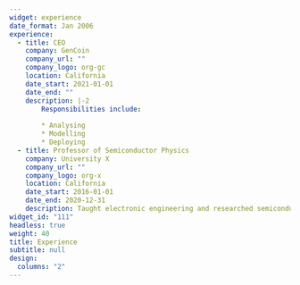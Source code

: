 ```yaml
---
widget: experience
date_format: Jan 2006
experience:
  - title: CEO
    company: GenCoin
    company_url: ""
    company_logo: org-gc
    location: California
    date_start: 2021-01-01
    date_end: ""
    description: |-2
        Responsibilities include:
        
        * Analysing
        * Modelling
        * Deploying
  - title: Professor of Semiconductor Physics
    company: University X
    company_url: ""
    company_logo: org-x
    location: California
    date_start: 2016-01-01
    date_end: 2020-12-31
    description: Taught electronic engineering and researched semiconductor physics.
widget_id: "111"
headless: true
weight: 40
title: Experience
subtitle: null
design:
  columns: "2"
---
```

